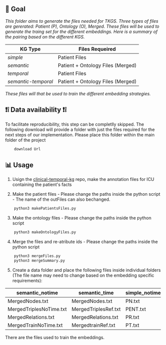 ## 🎯 Goal
_This folder aims to generate the files needed for TKGS. Three types of files are gererated: Patient (P), Ontology (O), Merged. These files will be used to generate the traing set for the different embeddings. Here is a summary of the pairing based on the different KGS._

| KG Type | Files Requeired 
|-----------|-----------|
| _simple_ | Patient Files | 
| _semantic_ | Patient + Ontology Files (Merged)| 
| _temporal_ | Patient Files|
| _semantic-temporal_| Patient + Ontology Files (Merged)|

_These files will that be used to train the different embedding strategies._

## **❗️❕ Data availability ❗️❕**

To facilitate reproducibility, this step can be completlly skipped. The following download will provide a folder with just the files required for the next steps of our implementation. Please place this folder within the main folder of the project

````python
    download Url
````

## **📊 Usage**

1. Usign the [clinical-temporal-kg](https://github.com/liseda-lab/clinical-temporal-kg.git) repo, make the annotation files for ICU containing the patient's facts

2. Make the patient files - Please change the paths inside the python script - The name of the outFiles can also bechanged.
````python
    python3 makePatientsFiles.py
````

3. Make the ontology files - Please change the paths inside the python script
````python
    python3 makeOntologyFiles.py
````

4. Merge the files and re-atribute ids - Please change the paths inside the python script
````python
    python3 mergeFiles.py
    python3 mergeSummary.py
````

5. Create a data folder and place the following files inside individual folders (The file name may need to change based on the embedding specific requirements):

| semantic_notime | semantic_time | simple_notime | simple_time 
|-----------|-----------|-----------|-----------|
| MergedNodes.txt| MergedNodes.txt | PN.txt| PN.txt|
| MergedTriplesNoTime.txt | MergedTriplesRef.txt | PENT.txt| PREF.txt|
| MergedRelations.txt | MergedRelations.txt | PR.txt| PR.txt|
| MergedTrainNoTime.txt| MergedtrainRef.txt | PT.txt| PREFT.txt|

There are the files used to train the embeddings.